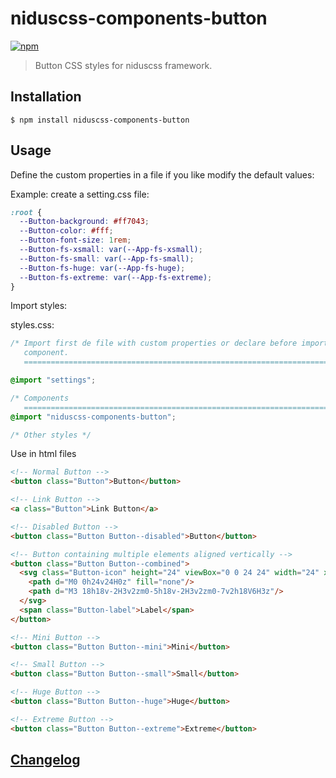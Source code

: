 # niduscss-components-button
[![npm][npm-image]][npm-url]

[npm-image]: https://img.shields.io/npm/v/niduscss-components-button.svg
[npm-url]: https://npmjs.org/package/niduscss-components-button

> Button CSS styles for niduscss framework.


## Installation

```console
$ npm install niduscss-components-button
```


## Usage

Define the custom properties in a file if you like modify the default values:

Example: create a setting.css file:

```css
:root {
  --Button-background: #ff7043;
  --Button-color: #fff;
  --Button-font-size: 1rem;
  --Button-fs-xsmall: var(--App-fs-xsmall);
  --Button-fs-small: var(--App-fs-small);
  --Button-fs-huge: var(--App-fs-huge);
  --Button-fs-extreme: var(--App-fs-extreme);
}
```

Import styles:

styles.css:

```css
/* Import first de file with custom properties or declare before import the
   component.
   ========================================================================== */

@import "settings";

/* Components
   ========================================================================== */
@import "niduscss-components-button";

/* Other styles */
```

Use in html files

```html
<!-- Normal Button -->
<button class="Button">Button</button>

<!-- Link Button -->
<a class="Button">Link Button</a>

<!-- Disabled Button -->
<button class="Button Button--disabled">Button</button>

<!-- Button containing multiple elements aligned vertically -->
<button class="Button Button--combined">
  <svg class="Button-icon" height="24" viewBox="0 0 24 24" width="24" xmlns="http://www.w3.org/2000/svg">
    <path d="M0 0h24v24H0z" fill="none"/>
    <path d="M3 18h18v-2H3v2zm0-5h18v-2H3v2zm0-7v2h18V6H3z"/>
  </svg>
  <span class="Button-label">Label</span>
</button>

<!-- Mini Button -->
<button class="Button Button--mini">Mini</button>

<!-- Small Button -->
<button class="Button Button--small">Small</button>

<!-- Huge Button -->
<button class="Button Button--huge">Huge</button>

<!-- Extreme Button -->
<button class="Button Button--extreme">Extreme</button>
```


## [Changelog](CHANGELOG.md)
